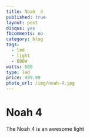 ```yaml
---
title: Noah  4
published: true
layout: post
disqus: yes
fbcomments: no
category: blog
tags:
  - led
  - light
  - 600W
watts: 600
type: led
price: 499.99
photo_url: /img/noah-4.jpg
---
```


# Noah 4

The Noah 4 is an awesome light
